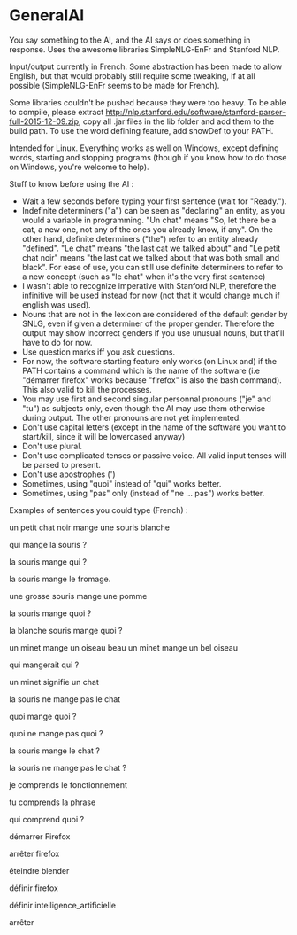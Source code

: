 # GeneralAI
You say something to the AI, and the AI says or does something in response. Uses the awesome libraries SimpleNLG-EnFr and Stanford NLP.

Input/output currently in French. Some abstraction has been made to allow English, but that would probably still require some tweaking, if at all possible (SimpleNLG-EnFr seems to be made for French).

Some libraries couldn't be pushed because they were too heavy. To be able to compile, please extract http://nlp.stanford.edu/software/stanford-parser-full-2015-12-09.zip, copy all .jar files in the lib folder and add them to the build path.
To use the word defining feature, add showDef to your PATH.

Intended for Linux. Everything works as well on Windows, except defining words, starting and stopping programs (though if you know how to do those on Windows, you're welcome to help).


Stuff to know before using the AI :
- Wait a few seconds before typing your first sentence (wait for "Ready."). 
- Indefinite determiners ("a") can be seen as "declaring" an entity, as you would a variable in programming. "Un chat" means "So, let there be a cat, a new one, not any of the ones you already know, if any". On the other hand, definite determiners ("the") refer to an entity already "defined". "Le chat" means "the last cat we talked about" and "Le petit chat noir" means "the last cat we talked about that was both small and black". For ease of use, you can still use definite determiners to refer to a new concept (such as "le chat" when it's the very first sentence)
- I wasn't able to recognize imperative with Stanford NLP, therefore the infinitive will be used instead for now (not that it would change much if english was used).
- Nouns that are not in the lexicon are considered of the default gender by SNLG, even if given a determiner of the proper gender. Therefore the output may show incorrect genders if you use unusual nouns, but that'll have to do for now.
- Use question marks iff you ask questions.
- For now, the software starting feature only works (on Linux and) if the PATH contains a command which is the name of the software (i.e "démarrer firefox" works because "firefox" is also the bash command). This also valid to kill the processes.
- You may use first and second singular personnal pronouns ("je" and "tu") as subjects only, even though the AI may use them otherwise during output. The other pronouns are not yet implemented.
- Don't use capital letters (except in the name of the software you want to start/kill, since it will be lowercased anyway)
- Don't use plural.
- Don't use complicated tenses or passive voice. All valid input tenses will be parsed to present.
- Don't use apostrophes (')
- Sometimes, using "quoi" instead of "qui" works better.
- Sometimes, using "pas" only (instead of "ne ... pas") works better.

Examples of sentences you could type (French) :

un petit chat noir mange une souris blanche

qui mange la souris ?

la souris mange qui ?

la souris mange le fromage.

une grosse souris mange une pomme

la souris mange quoi ?

la blanche souris mange quoi ?

un minet mange un oiseau beau
un minet mange un bel oiseau

qui mangerait qui ?

un minet signifie un chat

la souris ne mange pas le chat

quoi mange quoi ?

quoi ne mange pas quoi ?

la souris mange le chat ?

la souris ne mange pas le chat ?

je comprends le fonctionnement

tu comprends la phrase

qui comprend quoi ?

démarrer Firefox

arrêter firefox

éteindre blender

définir firefox

définir intelligence_artificielle

arrêter